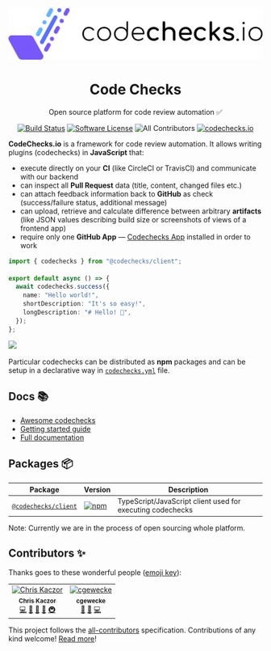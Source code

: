 <p align="center">
  <a href="https://codechecks.io"><img src="./images/codechecks.png" width="600" alt="codechecks.io"></a>
  <h1 align="center">Code Checks</h1>
  <p align="center">
  Open source platform for code review automation ✅
  </p>
  <p align="center">
    <a href="https://circleci.com/gh/codechecks/monorepo"><img alt="Build Status" src="https://circleci.com/gh/codechecks/monorepo/tree/master.svg?style=svg"></a>
    <a href="/package.json"><img alt="Software License" src="https://img.shields.io/badge/license-MIT-brightgreen.svg?style=flat-square"></a>
    <img src="https://img.shields.io/badge/all_contributors-2-orange.svg?style=flat-square" alt="All Contributors">
    <a href="https://codechecks.io"><img src="https://raw.githubusercontent.com/codechecks/docs/master/images/badges/badge-default.svg?sanitize=true" alt="codechecks.io"></a>
  </p>
</p>

**CodeChecks.io** is a framework for code review automation. It allows writing plugins (codechecks) in **JavaScript**
that:

- execute directly on your **CI** (like CircleCI or TravisCI) and communicate with our backend
- can inspect all **Pull Request** data (title, content, changed files etc.)
- can attach feedback information back to **GitHub** as check (success/failure status, additional message)
- can upload, retrieve and calculate difference between arbitrary **artifacts** (like JSON values describing build size
  or screenshots of views of a frontend app)
- require only one **GitHub App** — [Codechecks App](https://github.com/apps/codechecks) installed in order to work

```typescript
import { codechecks } from "@codechecks/client";

export default async () => {
  await codechecks.success({
    name: "Hello world!",
    shortDescription: "It's so easy!",
    longDescription: "# Hello! 👋",
  });
};
```

![](images/demo.gif)

Particular codechecks can be distributed as **npm** packages and can be setup in a declarative way in
[`codechecks.yml`](https://github.com/codechecks/docs/blob/master/configuration.md#codechecksyml) file.

## Docs 📚
- [Awesome codechecks](https://github.com/codechecks/awesome-codechecks)
- [Getting started guide](https://github.com/codechecks/docs/blob/master/getting-started.md)
- [Full documentation](https://github.com/codechecks/docs)

## Packages 📦

| Package                                  | Version                                                                                                         | Description                                                |
| ---------------------------------------- | --------------------------------------------------------------------------------------------------------------- | ---------------------------------------------------------- |
| [`@codechecks/client`](/packages/client) | [![npm](https://img.shields.io/npm/v/@codechecks/client.svg)](https://www.npmjs.com/package/@codechecks/client) | TypeScript/JavaScript client used for executing codechecks |

Note: Currently we are in the process of open sourcing whole platform.

## Contributors ✨

Thanks goes to these wonderful people ([emoji key](https://allcontributors.org/docs/en/emoji-key)):

<!-- ALL-CONTRIBUTORS-LIST:START - Do not remove or modify this section -->
<!-- prettier-ignore -->
<table>
  <tr>
    <td align="center"><a href="https://twitter.com/krzkaczor"><img src="https://avatars2.githubusercontent.com/u/1814312?v=4" width="100px;" alt="Chris Kaczor"/><br /><sub><b>Chris Kaczor</b></sub></a><br /><a href="https://github.com/codechecks/monorepo/commits?author=krzkaczor" title="Code">💻</a> <a href="#ideas-krzkaczor" title="Ideas, Planning, & Feedback">🤔</a> <a href="https://github.com/codechecks/monorepo/commits?author=krzkaczor" title="Documentation">📖</a> <a href="#business-krzkaczor" title="Business development">💼</a> <a href="#infra-krzkaczor" title="Infrastructure (Hosting, Build-Tools, etc)">🚇</a></td>
    <td align="center"><a href="https://cgewecke.github.io/"><img src="https://avatars0.githubusercontent.com/u/7332026?v=4" width="100px;" alt="cgewecke"/><br /><sub><b>cgewecke</b></sub></a><br /><a href="#plugin-cgewecke" title="Plugin/utility libraries">🔌</a> <a href="#ideas-cgewecke" title="Ideas, Planning, & Feedback">🤔</a> <a href="https://github.com/codechecks/monorepo/commits?author=cgewecke" title="Code">💻</a></td>
  </tr>
</table>

<!-- ALL-CONTRIBUTORS-LIST:END -->

This project follows the [all-contributors](https://github.com/all-contributors/all-contributors) specification.
Contributions of any kind welcome! [Read more](./CONTRIBUTING.md)!
